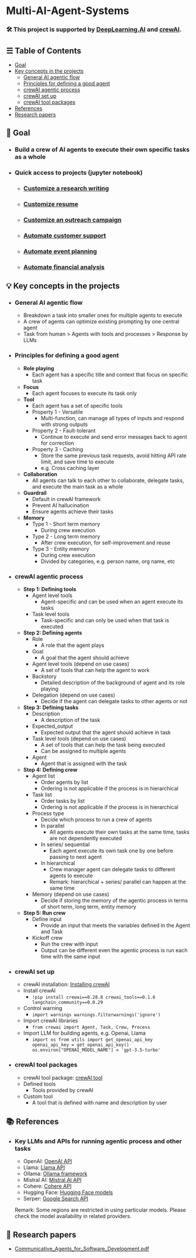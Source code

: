 # Multi-AI-Agent-Systems

### 🛠️ This project is supported by [DeepLearning.AI](https://www.deeplearning.ai/) and [crewAI](https://www.crewai.com/).

## ☰ Table of Contents
- [Goal](https://github.com/SC92113/Multi-AI-Agent-System/tree/main?tab=readme-ov-file#-goal)
- [Key concepts in the projects](https://github.com/SC92113/Multi-AI-Agent-System/tree/main?tab=readme-ov-file#-key-concepts-in-the-projects)
  - [General AI agentic flow](https://github.com/SC92113/Multi-AI-Agent-System/tree/main?tab=readme-ov-file#general-ai-agentic-flow)
  - [Principles for defining a good agent](https://github.com/SC92113/Multi-AI-Agent-System?tab=readme-ov-file#principles-for-defining-a-good-agent)
  - [crewAI agentic process](https://github.com/SC92113/Multi-AI-Agent-System?tab=readme-ov-file#crewai-agentic-process)
  - [crewAI set up](https://github.com/SC92113/Multi-AI-Agent-System?tab=readme-ov-file#crewai-set-up)
  - [crewAI tool packages](https://github.com/SC92113/Multi-AI-Agent-System?tab=readme-ov-file#crewai-tool-packages)
- [References](https://github.com/SC92113/Multi-AI-Agent-System/tree/main?tab=readme-ov-file#-references)
- [Research papers](https://github.com/SC92113/Multi-AI-Agent-System/tree/main?tab=readme-ov-file#-research-papers)

## 🎯 Goal
- ### Build a crew of AI agents to execute their own specific tasks as a whole
- ### Quick access to projects (jupyter notebook)
  - ### [Customize a research writing](https://github.com/SC92113/Multi-AI-Agent-Systems/blob/93bfe0a33996f1716fea4d6f8eed97e56885b572/Research_Writing_Agent.ipynb)
  - ### [Customize resume](https://github.com/SC92113/Multi-AI-Agent-Systems/blob/93bfe0a33996f1716fea4d6f8eed97e56885b572/Resume_Customization_Agent.ipynb)
  - ### [Customize an outreach campaign](https://github.com/SC92113/Multi-AI-Agent-Systems/blob/93bfe0a33996f1716fea4d6f8eed97e56885b572/Customer_Outreach_System_Agent.ipynb)
  - ### [Automate customer support](https://github.com/SC92113/Multi-AI-Agent-Systems/blob/93bfe0a33996f1716fea4d6f8eed97e56885b572/Customer_Support_Automation.ipynb)
  - ### [Automate event planning](https://github.com/SC92113/Multi-AI-Agent-Systems/blob/93bfe0a33996f1716fea4d6f8eed97e56885b572/Event_Planning_Automation_Agent.ipynb)
  - ### [Automate financial analysis](https://github.com/SC92113/Multi-AI-Agent-Systems/blob/93bfe0a33996f1716fea4d6f8eed97e56885b572/Financial_Analysis_Agent.ipynb)

## 💡 Key concepts in the projects
- ### General AI agentic flow
  - Breakdown a task into smaller ones for multiple agents to execute
  - A crew of agents can optimize existing prompting by one central agent
  - Task from human > Agents with tools and processes > Response by LLMs

- ### Principles for defining a good agent
  - **Role playing**
    - Each agent has a specific title and context that focus on specific task
  - **Focus**
    - Each agent focuses to execute its task only
  - **Tool**
    - Each agent has a set of specific tools
    - Property 1 - Versatile
      - Multi-function, can manage all types of inputs and respond with strong outputs
    - Property 2 - Fault-tolerant
      - Continue to execute and send error messages back to agent for correction
    - Property 3 - Caching
      - Store the same previous task requests, avoid hitting API rate limit, and save time to execute
      - e.g. Cross caching layer
  - **Collaboration**
    - All agents can talk to each other to collaborate, delegate tasks, and execute the main task as a whole
  - **Guardrail**
    - Default in crewAI framework
    - Prevent AI hallucination
    - Ensure agents achieve their tasks
  - **Memory**
    - Type 1 - Short term memory
      - During crew execution
    - Type 2 - Long term memory
      - After crew execution, for self-improvement and reuse 
    - Type 3 - Entity memory
      - During crew execution
      - Divided by categories, e.g. person name, org name, etc

- ### crewAI agentic process
  - **Step 1: Defining tools**
    - Agent level tools
      - Agent-specific and can be used when an agent execute its tasks
    - Task level tools 
      - Task-specific and can only be used when that task is executed
  - **Step 2: Defining agents**
    - Role
      - A role that the agent plays
    - Goal
      - A goal that the agent should achieve
    - Agent level tools (depend on use cases)
      - A set of tools that can help the agent to work
    - Backstory
      - Detailed description of the background of agent and its role playing 
    - Delegation (depend on use cases)
      - Decide if the agent can delegate tasks to other agents or not
  - **Step 3: Defining tasks**
    - Description
      - A description of the task
    - Expected_output
      - Expected output that the agent should achieve in task
    - Task level tools (depend on use cases)
      - A set of tools that can help the task being executed
      - Can be assigned to multiple agents
    - Agent
      - Agent that is assigned with the task
  - **Step 4: Defining crew**
    - Agent list
      - Order agents by list
      - Ordering is not applicable if the process is in hierarchical
    - Task list
      - Order tasks by list
      - Ordering is not applicable if the process is in hierarchical
    - Process type
      - Decide which process to run a crew of agents
      - In parallel
        - All agents execute their own tasks at the same time, tasks are not dependently executed
      - In series/ sequential
        - Each agent execute its own task one by one before passing to next agent
      - In hierarchical
        - Crew manager agent can delegate tasks to different agents to execute
        - Remark: hierarchical + series/ parallel can happen at the same time
    - Memory (depend on use cases)
      - Decide if storing the memory of the agentic process in terms of short term, long term, entity memory
  - **Step 5: Run crew**
    - Define input
      - Provide an input that meets the variables defined in the Agent and Task 
    - Kickoff crew
      - Run the crew with input
      - Output can be different even the agentic process is run each time with the same input

- ### crewAI set up
  - crewAI installation: [Installing crewAI](https://docs.crewai.com/getting-started/Installing-CrewAI/)
  - Install crewAI
    - `!pip install crewai==0.28.8 crewai_tools==0.1.6 langchain_community==0.0.29`
  - Control warning
    - `import warnings
      warnings.filterwarnings('ignore')`
  - Import crewAI libraries
    - `from crewai import Agent, Task, Crew, Process`
  - Import LLM for building agents, e.g. Openai, Llama
    - `import os
      from utils import get_openai_api_key
      openai_api_key = get_openai_api_key()
      os.environ["OPENAI_MODEL_NAME"] = 'gpt-3.5-turbo'`

- ### crewAI tool packages
  - crewAI tool package: [crewAI tool](https://docs.crewai.com/core-concepts/Tools/)
  - Defined tools
    - Tools provided by crewAI
  - Custom tool
    - A tool that is defined with name and description by user

## 📚 References 
- ### Key LLMs and APIs for running agentic process and other tasks
  
  - OpenAI: [OpenAI API](https://platform.openai.com/login?launch)
  - Llama: [Llama API](https://www.llama-api.com/)
  - Ollama: [Ollama framework](https://ollama.com/)
  - Mistral AI: [Mistral AI API](https://docs.mistral.ai/api/)
  - Cohere: [Cohere API](https://docs.cohere.com/)
  - Hugging Face: [Hugging Face models](https://huggingface.co/models)
  - Serper: [Google Search API](https://serper.dev/?gad_source=1&gclid=Cj0KCQjw8MG1BhCoARIsAHxSiQnrNkCFKl50asaTMGGs7v7_CqZO11xifflridfnUkHYfErJ2nBh7DIaAnDJEALw_wcB)

  Remark: Some regions are restricted in using particular models. Please check the model availability in related providers.
    
## 🔎 Research papers
- [Communicative_Agents_for_Software_Development.pdf](https://github.com/SC92113/Multi-AI-Agent-Systems/blob/93bfe0a33996f1716fea4d6f8eed97e56885b572/Communicative_Agents_for_Software_Development.pdf)
